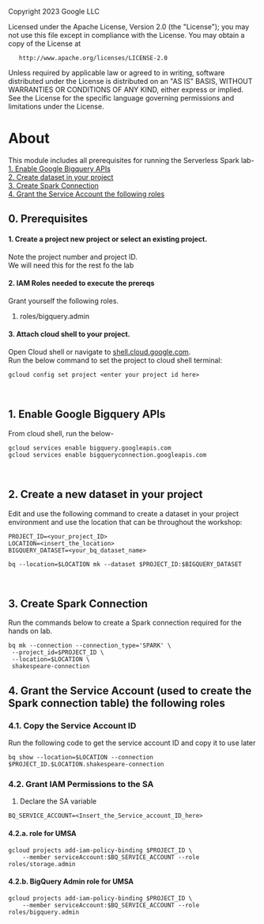 <!---->
  Copyright 2023 Google LLC

  Licensed under the Apache License, Version 2.0 (the "License");
  you may not use this file except in compliance with the License.
  You may obtain a copy of the License at

       http://www.apache.org/licenses/LICENSE-2.0

  Unless required by applicable law or agreed to in writing, software
  distributed under the License is distributed on an "AS IS" BASIS,
  WITHOUT WARRANTIES OR CONDITIONS OF ANY KIND, either express or implied.
  See the License for the specific language governing permissions and
  limitations under the License.
 <!---->

# About

This module includes all prerequisites for running the Serverless Spark lab-<br>
[1. Enable Google Bigquery APIs](01-gcp-prerequisites.md#1-enable-google-bigquery-apis)<br>
[2. Create dataset in your project](01-gcp-prerequisites.md#2-create-a-new-dataset-in-your-project)<br>
[3. Create Spark Connection](01-gcp-prerequisites.md#3-create-spark-connection)<br>
[4. Grant the Service Account the following roles](01-gcp-prerequisites.md#4-grant-the-service-account-the-following-roles)<br>

## 0. Prerequisites

#### 1. Create a project new project or select an existing project.
Note the project number and project ID. <br>
We will need this for the rest fo the lab

#### 2. IAM Roles needed to execute the prereqs
Grant yourself the following roles. <br>
1. roles/bigquery.admin

#### 3. Attach cloud shell to your project.
Open Cloud shell or navigate to [shell.cloud.google.com](https://shell.cloud.google.com). <br>
Run the below command to set the project to cloud shell terminal:

```
gcloud config set project <enter your project id here>

```

<br>

## 1. Enable Google Bigquery APIs

From cloud shell, run the below-
```
gcloud services enable bigquery.googleapis.com
gcloud services enable bigqueryconnection.googleapis.com
```

<br>

## 2. Create a new dataset in your project

Edit and use the following command to create a dataset in your project environment and use the location that can be throughout the workshop:

```
PROJECT_ID=<your_project_ID>
LOCATION=<insert_the_location>
BIGQUERY_DATASET=<your_bq_dataset_name>

bq --location=$LOCATION mk --dataset $PROJECT_ID:$BIGQUERY_DATASET
```

<br>

## 3. Create Spark Connection

Run the commands below to create a Spark connection required for the hands on lab.

```
bq mk --connection --connection_type='SPARK' \
 --project_id=$PROJECT_ID \
 --location=$LOCATION \
 shakespeare-connection
```

## 4. Grant the Service Account (used to create the Spark connection table) the following roles

### 4.1. Copy the Service Account ID

Run the following code to get the service account ID and copy it to use later

```
bq show --location=$LOCATION --connection $PROJECT_ID.$LOCATION.shakespeare-connection

```

### 4.2. Grant IAM Permissions to the SA

1. Declare the SA variable
```
BQ_SERVICE_ACCOUNT=<Insert_the_Service_account_ID_here>
```

#### 4.2.a.  role for UMSA

```
gcloud projects add-iam-policy-binding $PROJECT_ID \
    --member serviceAccount:$BQ_SERVICE_ACCOUNT --role roles/storage.admin

```

#### 4.2.b. BigQuery Admin role for UMSA

```
gcloud projects add-iam-policy-binding $PROJECT_ID \
    --member serviceAccount:$BQ_SERVICE_ACCOUNT --role roles/bigquery.admin

```
